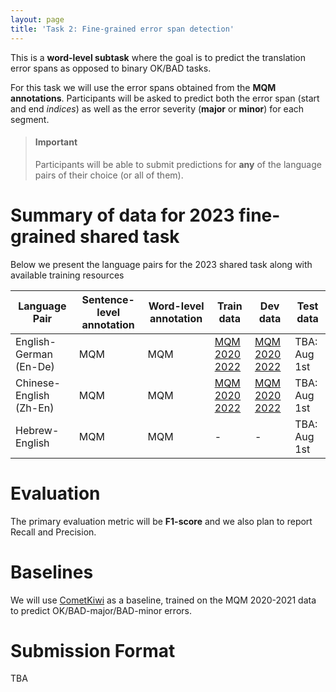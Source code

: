 ```yaml
---
layout: page
title: 'Task 2: Fine-grained error span detection'
---
```


 This is a **word-level subtask** where the goal is to predict the translation error spans as opposed to binary OK/BAD tasks. 

 For this task we will use the error spans obtained from the **MQM annotations**. Participants will be asked to predict both the error span (start and end *indices*) as well as the error severity (**major** or **minor**) for each segment. 

 
> #### **Important**
> Participants will be able to submit predictions for **any** of the language pairs of their choice (or all of them). 

# Summary of data for 2023 fine-grained shared task

Below we present the language pairs for the 2023 shared task along with available training resources


| Language Pair | Sentence-level annotation| Word-level annotation | Train data  | Dev data | Test data  |
|--------------------------|----------------------|-----------------------|---------------------------|-------------------|--------------------|
| English-German (En-De)   | MQM                  |  MQM            | [MQM 2020 2022](https://github.com/google/wmt-mqm-human-evaluation)  | [MQM 2020 2022](https://github.com/google/wmt-mqm-human-evaluation)            | TBA: Aug 1st                  |
| Chinese-English (Zh-En)  | MQM                  |  MQM            | [MQM 2020 2022](https://github.com/google/wmt-mqm-human-evaluation) | [MQM 2020 2022](https://github.com/google/wmt-mqm-human-evaluation)             | TBA: Aug 1st                  |
| Hebrew-English           | MQM                  |  MQM            | - | -               | TBA: Aug 1st                  |


# Evaluation

The primary evaluation metric will be **F1-score** and we also plan to report Recall and Precision. 



# Baselines

We will use [CometKiwi](https://github.com/Unbabel/COMET/tree/master/comet/models/multitask) as a baseline, trained on the MQM 2020-2021 data to predict OK/BAD-major/BAD-minor errors.


# Submission Format

TBA